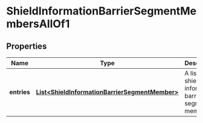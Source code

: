 

# ShieldInformationBarrierSegmentMembersAllOf1


## Properties

| Name | Type | Description | Notes |
|------------ | ------------- | ------------- | -------------|
|**entries** | [**List&lt;ShieldInformationBarrierSegmentMember&gt;**](ShieldInformationBarrierSegmentMember.md) | A list of shield information barrier segment members |  [optional] |



